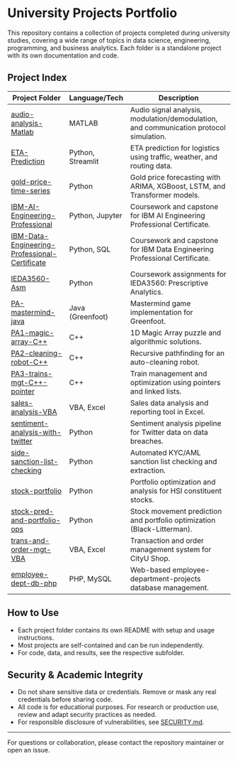 # University Projects Portfolio

This repository contains a collection of projects completed during university studies, covering a wide range of topics in data science, engineering, programming, and business analytics. Each folder is a standalone project with its own documentation and code.

## Project Index

| Project Folder | Language/Tech | Description |
|---------------|--------------|-------------|
| [audio-analysis-Matlab](./audio-analysis-Matlab) | MATLAB | Audio signal analysis, modulation/demodulation, and communication protocol simulation. |
| [ETA-Prediction](./ETA-Prediction) | Python, Streamlit | ETA prediction for logistics using traffic, weather, and routing data. |
| [gold-price-time-series](./gold-price-time-series) | Python | Gold price forecasting with ARIMA, XGBoost, LSTM, and Transformer models. |
| [IBM-AI-Engineering-Professional](./IBM-AI-Engineering-Professional) | Python, Jupyter | Coursework and capstone for IBM AI Engineering Professional Certificate. |
| [IBM-Data-Engineering-Professional-Certificate](./IBM-Data-Engineering-Professional-Certificate) | Python, SQL | Coursework and capstone for IBM Data Engineering Professional Certificate. |
| [IEDA3560-Asm](./IEDA3560-Asm) | Python | Coursework assignments for IEDA3560: Prescriptive Analytics. |
| [PA-mastermind-java](./PA-mastermind-java) | Java (Greenfoot) | Mastermind game implementation for Greenfoot. |
| [PA1-magic-array-C++](./PA1-magic-array-C++) | C++ | 1D Magic Array puzzle and algorithmic solutions. |
| [PA2-cleaning-robot-C++](./PA2-cleaning-robot-C++) | C++ | Recursive pathfinding for an auto-cleaning robot. |
| [PA3-trains-mgt-C++-pointer](./PA3-trains-mgt-C++-pointer) | C++ | Train management and optimization using pointers and linked lists. |
| [sales-analysis-VBA](./sales-analysis-VBA) | VBA, Excel | Sales data analysis and reporting tool in Excel. |
| [sentiment-analysis-with-twitter](./sentiment-analysis-with-twitter) | Python | Sentiment analysis pipeline for Twitter data on data breaches. |
| [side-sanction-list-checking](./side-sanction-list-checking) | Python | Automated KYC/AML sanction list checking and extraction. |
| [stock-portfolio](./stock-portfolio) | Python | Portfolio optimization and analysis for HSI constituent stocks. |
| [stock-pred-and-portfolio-ops](./stock-pred-and-portfolio-ops) | Python | Stock movement prediction and portfolio optimization (Black-Litterman). |
| [trans-and-order-mgt-VBA](./trans-and-order-mgt-VBA) | VBA, Excel | Transaction and order management system for CityU Shop. |
| [employee-dept-db-php](./employee-dept-db-php) | PHP, MySQL | Web-based employee-department-projects database management. |

## How to Use
- Each project folder contains its own README with setup and usage instructions.
- Most projects are self-contained and can be run independently.
- For code, data, and results, see the respective subfolder.

## Security & Academic Integrity
- Do not share sensitive data or credentials. Remove or mask any real credentials before sharing code.
- All code is for educational purposes. For research or production use, review and adapt security practices as needed.
- For responsible disclosure of vulnerabilities, see [SECURITY.md](./SECURITY.md).

---

For questions or collaboration, please contact the repository maintainer or open an issue.
